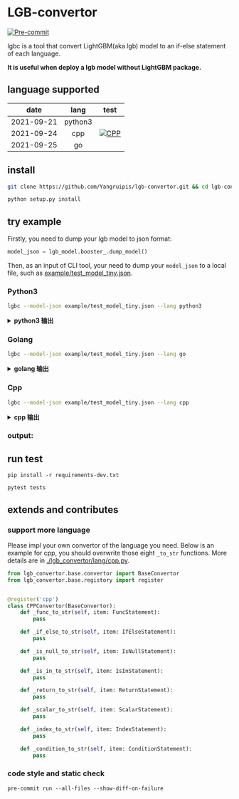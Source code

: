 # LGB-convertor
[![Pre-commit](https://github.com/Yangruipis/lgb-convertor/actions/workflows/pylint.yml/badge.svg)](https://github.com/Yangruipis/lgb-convertor/actions/workflows/pylint.yml)

lgbc is a tool that convert LightGBM(aka lgb) model to an if-else statement of each language.

**It is useful when deploy a lgb model without LightGBM package.**

## language supported

| date       | lang    | test |
|:----------:|:-------:|:----:|
| 2021-09-21 | python3 |      |
| 2021-09-24 | cpp     |  [![CPP](https://github.com/Yangruipis/lgb-convertor/actions/workflows/cpp.yml/badge.svg)](https://github.com/Yangruipis/lgb-convertor/actions/workflows/cpp.yml)    |
| 2021-09-25 | go      |      |



## install

```bash
git clone https://github.com/Yangruipis/lgb-convertor.git && cd lgb-convertor

python setup.py install
```

## try example

Firstly, you need to dump your lgb model to json format:

```python
model_json = lgb_model.booster_.dump_model()
```

Then, as an input of CLI tool, your need to dump your `model_json` to a local file, such as [example/test_model_tiny.json](example/test_model_tiny.json).

### Python3

```bash
lgbc --model-json example/test_model_tiny.json --lang python3
```

<details>
  <summary><strong>python3 输出</strong></summary>

```python
#
#
# THIS CODE IS GENERATED BY lgb-convertor. DO NOT EDIT IT.
#
# https://github.com/Yangruipis/lgb-convertor
#
# MIT License
#
# Copyright (c) 2021 r.yang
#
# Permission is hereby granted, free of charge, to any person obtaining a copy
# of this software and associated documentation files (the "Software"), to deal
# in the Software without restriction, including without limitation the rights
# to use, copy, modify, merge, publish, distribute, sublicense, and/or sell
# copies of the Software, and to permit persons to whom the Software is
# furnished to do so, subject to the following conditions:
#
# The above copyright notice and this permission notice shall be included in all
# copies or substantial portions of the Software.
#
# THE SOFTWARE IS PROVIDED "AS IS", WITHOUT WARRANTY OF ANY KIND, EXPRESS OR
# IMPLIED, INCLUDING BUT NOT LIMITED TO THE WARRANTIES OF MERCHANTABILITY,
# FITNESS FOR A PARTICULAR PURPOSE AND NONINFRINGEMENT. IN NO EVENT SHALL THE
# AUTHORS OR COPYRIGHT HOLDERS BE LIABLE FOR ANY CLAIM, DAMAGES OR OTHER
# LIABILITY, WHETHER IN AN ACTION OF CONTRACT, TORT OR OTHERWISE, ARISING FROM,
# OUT OF OR IN CONNECTION WITH THE SOFTWARE OR THE USE OR OTHER DEALINGS IN THE
# SOFTWARE.
#

def predict_tree_0(arr):
    import numpy as np

    if ( arr[0] <= 0.1 ):
        return 0.1
    else:
        if ( arr[0] <= 0.5 ):
            return 0.3
        else:
            if ( np.isnan(arr[1]) or arr[1] in (1,2,3,) ):
                return 0.4
            else:
                return 0.5
```

</details>

### Golang

```bash
lgbc --model-json example/test_model_tiny.json --lang go
```

<details>
  <summary><strong>golang 输出</strong></summary>

```go
//
// THIS CODE IS GENERATED BY lgb-convertor. DO NOT EDIT IT.
//
// https://github.com/Yangruipis/lgb-convertor
//
// MIT License
//
// Copyright (c) 2021 r.yang
//
// Permission is hereby granted, free of charge, to any person obtaining a copy
// of this software and associated documentation files (the "Software"), to deal
// in the Software without restriction, including without limitation the rights
// to use, copy, modify, merge, publish, distribute, sublicense, and/or sell
// copies of the Software, and to permit persons to whom the Software is
// furnished to do so, subject to the following conditions:
//
// The above copyright notice and this permission notice shall be included in all
// copies or substantial portions of the Software.
//
// THE SOFTWARE IS PROVIDED "AS IS", WITHOUT WARRANTY OF ANY KIND, EXPRESS OR
// IMPLIED, INCLUDING BUT NOT LIMITED TO THE WARRANTIES OF MERCHANTABILITY,
// FITNESS FOR A PARTICULAR PURPOSE AND NONINFRINGEMENT. IN NO EVENT SHALL THE
// AUTHORS OR COPYRIGHT HOLDERS BE LIABLE FOR ANY CLAIM, DAMAGES OR OTHER
// LIABILITY, WHETHER IN AN ACTION OF CONTRACT, TORT OR OTHERWISE, ARISING FROM,
// OUT OF OR IN CONNECTION WITH THE SOFTWARE OR THE USE OR OTHER DEALINGS IN THE
// SOFTWARE.
//
package main

import "math"

func predict_tree_0(arr []float64) float64 {

        if arr[0] <= 0.1 {
                return 0.1
        } else {

                if arr[0] <= 0.5 {
                        return 0.3
                } else {

                        if math.IsNaN(arr[1]) || (arr[1] == 1 || arr[1] == 2 || arr[1] == 3) {
                                return 0.4
                        } else {
                                return 0.5
                        }
                }
        }
}

```

</details>

### Cpp

```bash
lgbc --model-json example/test_model_tiny.json --lang cpp
```

<details>
  <summary><strong>cpp 输出</strong></summary>

```cpp

//
// THIS CODE IS GENERATED BY lgb-convertor. DO NOT EDIT IT.
//
// https://github.com/Yangruipis/lgb-convertor
//
// MIT License
//
// Copyright (c) 2021 r.yang
//
// Permission is hereby granted, free of charge, to any person obtaining a copy
// of this software and associated documentation files (the "Software"), to deal
// in the Software without restriction, including without limitation the rights
// to use, copy, modify, merge, publish, distribute, sublicense, and/or sell
// copies of the Software, and to permit persons to whom the Software is
// furnished to do so, subject to the following conditions:
//
// The above copyright notice and this permission notice shall be included in all
// copies or substantial portions of the Software.
//
// THE SOFTWARE IS PROVIDED "AS IS", WITHOUT WARRANTY OF ANY KIND, EXPRESS OR
// IMPLIED, INCLUDING BUT NOT LIMITED TO THE WARRANTIES OF MERCHANTABILITY,
// FITNESS FOR A PARTICULAR PURPOSE AND NONINFRINGEMENT. IN NO EVENT SHALL THE
// AUTHORS OR COPYRIGHT HOLDERS BE LIABLE FOR ANY CLAIM, DAMAGES OR OTHER
// LIABILITY, WHETHER IN AN ACTION OF CONTRACT, TORT OR OTHERWISE, ARISING FROM,
// OUT OF OR IN CONNECTION WITH THE SOFTWARE OR THE USE OR OTHER DEALINGS IN THE
// SOFTWARE.
//

#include <cmath>

float predict_tree_0(float* arr)
{

    if ( arr[0] <= 0.1 )
    {
        return 0.1;
    }
    else
    {

        if ( arr[0] <= 0.5 )
        {
            return 0.3;
        }
        else
        {

            if ( std::isnan(arr[1]) || (arr[1] == 1 || arr[1] == 2 || arr[1] == 3) )
            {
                return 0.4;
            }
            else
            {
                return 0.5;
            }
        }
    }
}
```

</details>

### output:


## run test

```
pip install -r requirements-dev.txt

pytest tests
```

## extends and contributes

### support more language

Please impl your own convertor of the language you need. Below is an example for cpp, you should overwrite those eight `_to_str` functions. More details are in [./lgb_convertor/lang/cpp.py](./lgb_convertor/lang/cpp.py).

```python
from lgb_convertor.base.convertor import BaseConvertor
from lgb_convertor.base.registory import register


@register('cpp')
class CPPConvertor(BaseConvertor):
    def _func_to_str(self, item: FuncStatement):
        pass

    def _if_else_to_str(self, item: IfElseStatement):
        pass

    def _is_null_to_str(self, item: IsNullStatement):
        pass

    def _is_in_to_str(self, item: IsInStatement):
        pass

    def _return_to_str(self, item: ReturnStatement):
        pass

    def _scalar_to_str(self, item: ScalarStatement):
        pass

    def _index_to_str(self, item: IndexStatement):
        pass

    def _condition_to_str(self, item: ConditionStatement):
        pass

```

### code style and static check

```
pre-commit run --all-files --show-diff-on-failure
```
